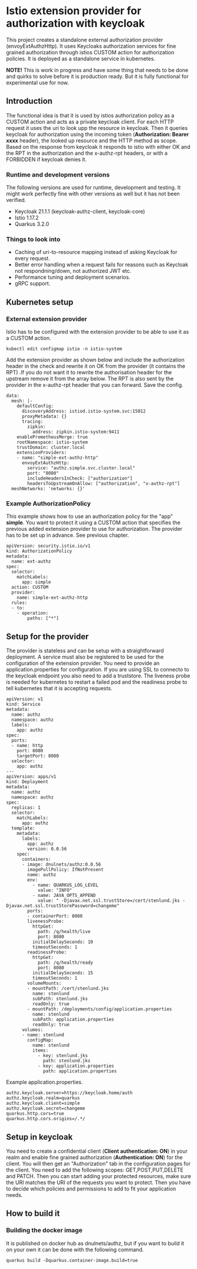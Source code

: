 # Istio extension provider for authorization with keycloak
This project creates a standalone external authorization provider (envoyExtAuthzHttp). It uses Keycloaks authorization services for fine grained authorization through istios CUSTOM action for authorization policies. It is deployed as a standalone service in kubernetes.

**NOTE!** This is work in progress and have some thing that needs to be done and quirks to solve before it is production ready. But it is fully functional for experimental use for now.

## Introduction
The functional idea is that it is used by istios authorization policy as a CUSTOM action and acts as a private keycloak client. For each HTTP request it uses the uri to look upp the resource in keycloak. Then it queries keycloak for authorization using the incoming token (**Authorization: Bearer xxxx** header), the looked up resource and the HTTP method as scope. Based on the response from keycloak it responds to istio with either OK and the RPT in the authorization and the x-authz-rpt headers, or with a FORBIDDEN if keycloak denies it.

### Runtime and development versions
The following versions are used for runtime, development and testing. It might work perfectly fine with other versions as well but it has not been verified.
* Keycloak 21.1.1 (keycloak-authz-client, keycloak-core)
* Istio 1.17.2
* Quarkus 3.2.0

### Things to look into
* Caching of uri-to-resource mapping instead of asking Keycloak for every request.
* Better error handling when a request fails for reasons such as Keycloak not respondning/down, not authorized JWT etc.
* Performance tuning and deployment scenarios.
* gRPC support.

## Kubernetes setup

### External extension provider
Istio has to be configured with the extension provider to be able to use it as a CUSTOM action.

```
kubectl edit configmap istio -n istio-system
```
Add the extension provider as shown below and include the authorization header in the check and rewrite it on OK from the provider (it contains the RPT) .If you do not want it to rewrite the authorisation header for the upstream remove it from the array below. The RPT is also sent by the provider in the x-authz-rpt header that you can forward. Save the config. 
```
data:
  mesh: |-
    defaultConfig:
      discoveryAddress: istiod.istio-system.svc:15012
      proxyMetadata: {}
      tracing:
        zipkin:
          address: zipkin.istio-system:9411
    enablePrometheusMerge: true
    rootNamespace: istio-system
    trustDomain: cluster.local
    extensionProviders:
    - name: "simple-ext-authz-http"
      envoyExtAuthzHttp:
        service: "authz.simple.svc.cluster.local"
        port: "8080"
        includeHeadersInCheck: ["authorization"]
        headersToUpstreamOnAllow: ["authorization", "x-authz-rpt"]
  meshNetworks: 'networks: {}'
```

### Example AuthorizationPolicy
This example shows how to use an authorization policy for the "app" **simple**. You want to protect it using a CUSTOM action that specifies the previous added extension provider to use for authorization. The provider has to be set up in advance. See previous chapter.
```
apiVersion: security.istio.io/v1
kind: AuthorizationPolicy
metadata:
  name: ext-authz
spec:
  selector:
    matchLabels:
      app: simple
  action: CUSTOM
  provider:
    name: simple-ext-authz-http
  rules:
  - to:
    - operation:
        paths: ["*"]
```

## Setup for the provider
The provider is stateless and can be setup with a straightforward deployment. A service must also be registered to
be used for the configuration of the extension provider. You need to provide an application.properties for configuration. If you are using SSL to connecto to the keycloak endpoint you also need to add a truststore. The liveness probe is needed for kubernetes to restart a failed pod and the readiness probe to tell kubernetes that it is accepting requests.
```
apiVersion: v1
kind: Service
metadata:
  name: authz
  namespace: authz
  labels:
    app: authz
spec:
  ports:
  - name: http
    port: 8080
    targetPort: 8080
  selector:
    app: authz
---
apiVersion: apps/v1
kind: Deployment
metadata:
  name: authz
  namespace: authz
spec:  
  replicas: 1
  selector:
    matchLabels:
      app: authz
  template:
    metadata:
      labels:
        app: authz
        version: 0.0.56
    spec:
      containers:
      - image: dnulnets/authz:0.0.56
        imagePullPolicy: IfNotPresent
        name: authz
        env:
          - name: QUARKUS_LOG_LEVEL
            value: "INFO"
          - name: JAVA_OPTS_APPEND
            value: " -Djavax.net.ssl.trustStore=/cert/stenlund.jks -Djavax.net.ssl.trustStorePassword=changeme"
        ports:
        - containerPort: 8080
        livenessProbe:
          httpGet:
            path: /q/health/live
            port: 8080
          initialDelaySeconds: 10
          timeoutSeconds: 1
        readinessProbe:
          httpGet:
            path: /q/health/ready
            port: 8080
          initialDelaySeconds: 15 
          timeoutSeconds: 1
        volumeMounts:
        - mountPath: /cert/stenlund.jks
          name: stenlund
          subPath: stenlund.jks
          readOnly: true
        - mountPath: /deployments/config/application.properties
          name: stenlund
          subPath: application.properties
          readOnly: true
      volumes:
      - name: stenlund
        configMap: 
          name: stenlund
          items:
            - key: stenlund.jks
              path: stenlund.jks
            - key: application.properties
              path: application.properties
```
Example application.properties.
```
authz.keycloak.server=https://keycloak.home/auth
authz.keycloak.realm=quarkus
authz.keycloak.client=simple
authz.keycloak.secret=changeme
quarkus.http.cors=true
quarkus.http.cors.origins=/.*/
```

## Setup in keycloak
You need to create a confidential client (**Client authentication: ON**) in your realm and enable fine grained
authorization (**Authentication: ON**) for the client. You will then get an "Authorization" tab in the configuration
pages for the client. You need to add the following scopes: GET,POST,PUT,DELETE and PATCH. Then you can start adding your
protected resources, make sure the URI matches the URI of the requests you want to protect. Then you have to decide which policies and permissions to add to fit your application needs.

## How to build it

### Building the docker image
It is published on docker hub as dnulnets/authz, but if you want to build it on your own it can be done with the following command.

```
quarkus build -Dquarkus.container-image.build=true
```
